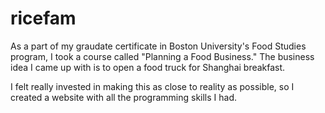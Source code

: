 # ricefam

As a part of my graudate certificate in Boston University's Food Studies program, I took a course called "Planning a Food Business." 
The business idea I came up with is to open a food truck for Shanghai breakfast.

I felt really invested in making this as close to reality as possible, so I created a website with all the programming skills I had.
